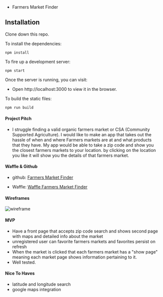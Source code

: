 * Farmers Market Finder

## Installation

Clone down this repo.

To install the dependencies:

```
npm install
```

To fire up a development server:

```
npm start
```

Once the server is running, you can visit:

* Open http://localhost:3000 to view it in the browser.

To build the static files:

```js
npm run build
```

#### Project Pitch

  - I struggle finding a valid organic farmers market or CSA (Community Supported Agriculture). I would like to make an app that takes out the hassle of when and where Farmers markets are at and what products that they have. My app would be able to take a zip code and show you the closest farmers markets to your location. by clicking on the location you like it will show you the details of that farmers market.

#### Waffle & Github

  - github: [Farmers Market Finder](https://github.com/goodalls/farmers-market-finder)
  
  - Waffle: [Waffle Farmers Market Finder](https://waffle.io/goodalls/farmers-market-finder)

#### Wireframes

![wireframe](https://user-images.githubusercontent.com/29507352/36238695-73f337a4-11c1-11e8-8981-62b733561949.jpg)
  

#### MVP

  - Have a front page that accepts zip code search and shows second page with maps and detailed info about the market
  - unregistered user can favorite farmers markets and favorites persist on refresh 
  - When the market is clicked that each farmers market has a "show page" meaning each market page shows information pertaining to it. 
  - Well tested. 
  
#### Nice To Haves
  - latitude and longitude search
  - google maps integration
